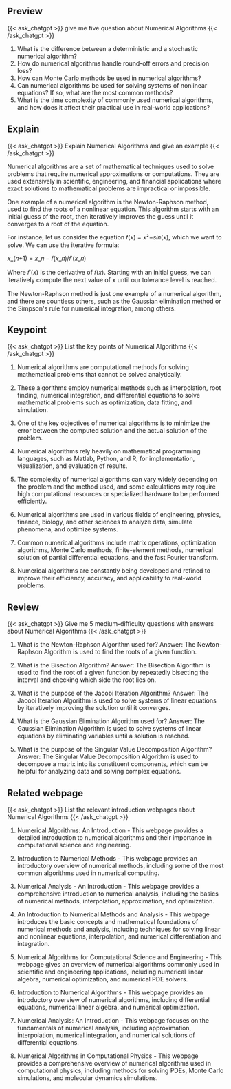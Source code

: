 ## Preview
{{< ask_chatgpt >}}
give me five question about Numerical Algorithms
{{< /ask_chatgpt >}}



1. What is the difference between a deterministic and a stochastic numerical algorithm?
2. How do numerical algorithms handle round-off errors and precision loss?
3. How can Monte Carlo methods be used in numerical algorithms?
4. Can numerical algorithms be used for solving systems of nonlinear equations? If so, what are the most common methods?
5. What is the time complexity of commonly used numerical algorithms, and how does it affect their practical use in real-world applications?   

## Explain
{{< ask_chatgpt >}}
Explain Numerical Algorithms and give an example
{{< /ask_chatgpt >}}



Numerical algorithms are a set of mathematical techniques used to solve problems that require numerical approximations or computations. They are used extensively in scientific, engineering, and financial applications where exact solutions to mathematical problems are impractical or impossible.

One example of a numerical algorithm is the Newton-Raphson method, used to find the roots of a nonlinear equation. This algorithm starts with an initial guess of the root, then iteratively improves the guess until it converges to a root of the equation. 

For instance, let us consider the equation  𝑓(𝑥) = 𝑥²−𝑠𝑖𝑛(𝑥), which we want to solve. We can use the iterative formula: 

𝑥_(𝑛+1) = 𝑥_𝑛 − 𝑓(𝑥_𝑛)/𝑓′(𝑥_𝑛)

Where 𝑓′(𝑥) is the derivative of 𝑓(𝑥). Starting with an initial guess, we can iteratively compute the next value of 𝑥 until our tolerance level is reached.

The Newton-Raphson method is just one example of a numerical algorithm, and there are countless others, such as the Gaussian elimination method or the Simpson's rule for numerical integration, among others.   

## Keypoint
{{< ask_chatgpt >}}
List the key points of Numerical Algorithms
{{< /ask_chatgpt >}}



1. Numerical algorithms are computational methods for solving mathematical problems that cannot be solved analytically. 

2. These algorithms employ numerical methods such as interpolation, root finding, numerical integration, and differential equations to solve mathematical problems such as optimization, data fitting, and simulation.

3. One of the key objectives of numerical algorithms is to minimize the error between the computed solution and the actual solution of the problem. 

4. Numerical algorithms rely heavily on mathematical programming languages, such as Matlab, Python, and R, for implementation, visualization, and evaluation of results.

5. The complexity of numerical algorithms can vary widely depending on the problem and the method used, and some calculations may require high computational resources or specialized hardware to be performed efficiently.

6. Numerical algorithms are used in various fields of engineering, physics, finance, biology, and other sciences to analyze data, simulate phenomena, and optimize systems. 

7. Common numerical algorithms include matrix operations, optimization algorithms, Monte Carlo methods, finite-element methods, numerical solution of partial differential equations, and the fast Fourier transform. 

8. Numerical algorithms are constantly being developed and refined to improve their efficiency, accuracy, and applicability to real-world problems.   

## Review
{{< ask_chatgpt >}}
Give me 5 medium-difficulty questions with answers about Numerical Algorithms
{{< /ask_chatgpt >}}



1. What is the Newton-Raphson Algorithm used for?
Answer: The Newton-Raphson Algorithm is used to find the roots of a given function.

2. What is the Bisection Algorithm?
Answer: The Bisection Algorithm is used to find the root of a given function by repeatedly bisecting the interval and checking which side the root lies on.

3. What is the purpose of the Jacobi Iteration Algorithm?
Answer: The Jacobi Iteration Algorithm is used to solve systems of linear equations by iteratively improving the solution until it converges.

4. What is the Gaussian Elimination Algorithm used for?
Answer: The Gaussian Elimination Algorithm is used to solve systems of linear equations by eliminating variables until a solution is reached.

5. What is the purpose of the Singular Value Decomposition Algorithm?
Answer: The Singular Value Decomposition Algorithm is used to decompose a matrix into its constituent components, which can be helpful for analyzing data and solving complex equations.   

## Related webpage
{{< ask_chatgpt >}}
List the relevant introduction webpages about Numerical Algorithms
{{< /ask_chatgpt >}}



1. Numerical Algorithms: An Introduction - This webpage provides a detailed introduction to numerical algorithms and their importance in computational science and engineering.

2. Introduction to Numerical Methods - This webpage provides an introductory overview of numerical methods, including some of the most common algorithms used in numerical computing.

3. Numerical Analysis - An Introduction - This webpage provides a comprehensive introduction to numerical analysis, including the basics of numerical methods, interpolation, approximation, and optimization.

4. An Introduction to Numerical Methods and Analysis - This webpage introduces the basic concepts and mathematical foundations of numerical methods and analysis, including techniques for solving linear and nonlinear equations, interpolation, and numerical differentiation and integration.

5. Numerical Algorithms for Computational Science and Engineering - This webpage gives an overview of numerical algorithms commonly used in scientific and engineering applications, including numerical linear algebra, numerical optimization, and numerical PDE solvers.

6. Introduction to Numerical Algorithms - This webpage provides an introductory overview of numerical algorithms, including differential equations, numerical linear algebra, and numerical optimization.

7. Numerical Analysis: An Introduction - This webpage focuses on the fundamentals of numerical analysis, including approximation, interpolation, numerical integration, and numerical solutions of differential equations.

8. Numerical Algorithms in Computational Physics - This webpage provides a comprehensive overview of numerical algorithms used in computational physics, including methods for solving PDEs, Monte Carlo simulations, and molecular dynamics simulations.   


